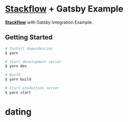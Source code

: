 # [Stackflow](https://stackflow.so) + Gatsby Example

[**Stackflow**](https://stackflow.so) with Gatsby Integration Example.

## Getting Started

```bash
# Install dependencies
$ yarn

# Start development server
$ yarn dev

# Build
$ yarn build

# Start production server
$ yarn start
```
# dating

